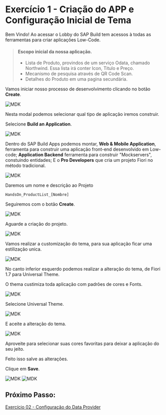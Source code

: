 # Exercício 1 - Criação do APP e Configuração Inicial de Tema

Bem Vindo! Ao acessar o Lobby do SAP Build tem acessos à todas as ferramentas para criar aplicações Low-Code.

> #### Escopo inicial da nossa aplicação.
> - Lista de Produto, provindos de um serviço Odata, chamado Northwind. Essa lista irá conter Icon, Titulo e Preço.
> - Mecanismo de pesquisa através de QR Code Scan.
> - Detalhes do Produto em uma pagina secundária.

Vamos iniciar nosso processo de desenvolvimento clicando no botão __Create__.

![MDK](images/img1.png)

Nesta modal podemos selecionar qual tipo de aplicação iremos construir.

Selecione __Build an Application__.

![MDK](images/img2.png)

Dentro do SAP Build Apps podemos montar, __Web & Mobile Application__, ferramenta para construir uma aplicação front-end desenvolvido em Low-code; __Application Backend__ ferramenta para construir "Mockservers", constuindo entidades; E o __Pro Developers__ que cria um projeto Fiori no método tradicional.

![MDK](images/img3.png)

Daremos um nome e descrição ao Projeto
```
HandsOn_ProductList_[Nombre]
```

Seguiremos com o botão __Create__.

![MDK](images/img4.png)

Aguarde a criação do projeto.

![MDK](images/img5.png)

Vamos realizar a customização do tema, para sua aplicação ficar uma estilização unica.

![MDK](images/img6.png)

No canto inferior esquerdo podemos realizar a alteração do tema, de Fiori 1.7 para Universal Theme.

O thema custimiza toda aplicação com padrões de cores e Fonts.

![MDK](images/img7.png)

Selecione Universal Theme.

![MDK](images/img8.png)

E aceite a alteração do tema.



![MDK](images/img9.png)

Aproveite para selecionar suas cores favoritas para deixar a aplicação do seu jeito.

Feito isso salve as alterações.

Clique em __Save__.

![MDK](images/img10.png)
![MDK](images/img11.png)


## Próximo Passo:
[Exercício 02 - Configuração do Data Provider](/exercises/ex2/README.md)
